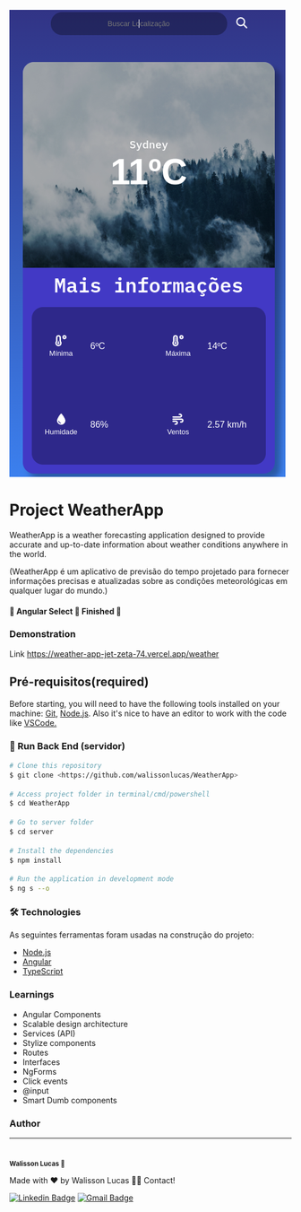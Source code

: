 
![Logo](https://github.com/walissonlucas/WeatherApp/blob/main/src/assets/WeatherApp.png)


# Project WeatherApp

WeatherApp is a weather forecasting application designed to provide accurate and up-to-date information about weather conditions anywhere in the world.

(WeatherApp é um aplicativo de previsão do tempo projetado para fornecer informações precisas e atualizadas sobre as condições meteorológicas em qualquer lugar do mundo.)



#### 🚧  Angular Select 🚀 Finished  🚧

### Demonstration

Link
https://weather-app-jet-zeta-74.vercel.app/weather

## Pré-requisitos(required)

Before starting, you will need to have the following tools installed on your machine:
[Git](https://git-scm.com), [Node.js](https://nodejs.org/en/). 
Also it's nice to have an editor to work with the code like [VSCode.](https://code.visualstudio.com/)

### 🎲 Run Back End (servidor)

```bash
# Clone this repository
$ git clone <https://github.com/walissonlucas/WeatherApp>

# Access project folder in terminal/cmd/powershell
$ cd WeatherApp

# Go to server folder
$ cd server

# Install the dependencies
$ npm install

# Run the application in development mode
$ ng s --o

```

### 🛠 Technologies

As seguintes ferramentas foram usadas na construção do projeto:

- [Node.js](https://nodejs.org/en/)
- [Angular](https://angular.io/)
- [TypeScript](https://www.typescriptlang.org/)
### Learnings

- Angular Components
- Scalable design architecture
- Services (API)
- Stylize components
- Routes
- Interfaces
- NgForms
- Click events
- @input
- Smart Dumb components

### Author
---

 <img style="border-radius: 50%;" src="https://www.linkedin.com/in/walisson-lucas-sabino-dos-santos.png" width="100px;" alt=""/>
 <br />
 <sub><b>Walisson Lucas 🚀</b></sub></a> 

Made with ❤️ by Walisson Lucas 👋🏽 Contact!

[![Linkedin Badge](https://img.shields.io/badge/-Walisson-blue?style=flat-square&logo=Linkedin&logoColor=white&link=https://www.linkedin.com/in/tgmarinho/)](https://www.linkedin.com/in/walisson-lucas-sabino-dos-santos-a47b32141/) 
[![Gmail Badge](https://img.shields.io/badge/-walissonlucas1997@gmail.com-c14438?style=flat-square&logo=Gmail&logoColor=white&link=mailto:tgmarinho@gmail.com)](mailto:walissonlucas1997@gmail.com)
